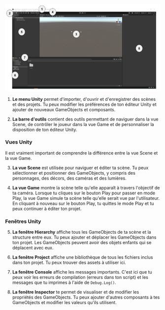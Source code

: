 ![The Unity Editor in default layout with areas of the screen numbered. The Unity menu and Toolbar are at the top. Les vues Scene et Game se trouvent au milieu. La fenêtre Hierarchy se trouve à gauche. Les fenêtres Project et Console se trouvent en bas. La fenêtre Inspector se trouve à droite.](images/unity-editor.png)

1. **Le menu Unity** permet d'importer, d'ouvrir et d'enregistrer des scènes et des projets. Tu peux modifier les préférences de ton éditeur Unity et ajouter de nouveaux GameObjects et composants.

2. **La barre d'outils** contient des outils permettant de naviguer dans la vue Scene, de contrôler le joueur dans la vue Game et de personnaliser la disposition de ton éditeur Unity.

### Vues Unity

Il est vraiment important de comprendre la différence entre la vue Scene et la vue Game.

3. **La vue Scene** est utilisée pour naviguer et éditer ta scène. Tu peux sélectionner et positionner des GameObjects, y compris des personnages, des décors, des caméras et des lumières.

4. **La vue Game** montre la scène telle qu'elle apparaît à travers l'objectif de ta caméra. Lorsque tu cliques sur le bouton Play pour passer en mode Play, la vue Game simule ta scène telle qu'elle serait vue par l'utilisateur. En cliquant à nouveau sur le bouton Play, tu quittes le mode Play et tu peux continuer à éditer ton projet.

### Fenêtres Unity

5. **La fenêtre Hierarchy** affiche tous les GameObjects de ta scène et la structure entre eux. Tu peux ajouter et déplacer les GameObjects dans ton projet. Les GameObjects peuvent avoir des objets enfants qui se déplacent avec eux.

6. **La fenêtre Project** affiche une bibliothèque de tous les fichiers inclus dans ton projet. Tu peux trouver des assets à utiliser ici.

7. **La fenêtre Console** affiche les messages importants. C'est ici que tu peux voir les erreurs de compilation (erreurs dans ton script) et les messages que tu imprimes à l'aide de `Debug.Log()`.

8. **La fenêtre Inspector** te permet de visualiser et de modifier les propriétés des GameObjects. Tu peux ajouter d'autres composants à tes GameObjects et modifier les valeurs qu'ils utilisent.

